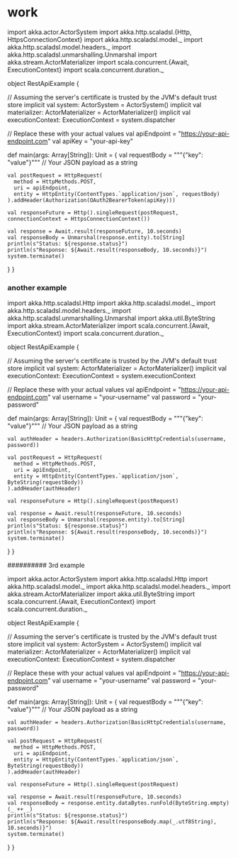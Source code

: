 # work
import akka.actor.ActorSystem
import akka.http.scaladsl.{Http, HttpsConnectionContext}
import akka.http.scaladsl.model._
import akka.http.scaladsl.model.headers._
import akka.http.scaladsl.unmarshalling.Unmarshal
import akka.stream.ActorMaterializer
import scala.concurrent.{Await, ExecutionContext}
import scala.concurrent.duration._

object RestApiExample {

  // Assuming the server's certificate is trusted by the JVM's default trust store
  implicit val system: ActorSystem = ActorSystem()
  implicit val materializer: ActorMaterializer = ActorMaterializer()
  implicit val executionContext: ExecutionContext = system.dispatcher

  // Replace these with your actual values
  val apiEndpoint = "https://your-api-endpoint.com"
  val apiKey = "your-api-key"

  def main(args: Array[String]): Unit = {
    val requestBody = """{"key": "value"}""" // Your JSON payload as a string

    val postRequest = HttpRequest(
      method = HttpMethods.POST,
      uri = apiEndpoint,
      entity = HttpEntity(ContentTypes.`application/json`, requestBody)
    ).addHeader(Authorization(OAuth2BearerToken(apiKey)))

    val responseFuture = Http().singleRequest(postRequest, connectionContext = HttpsConnectionContext())

    val response = Await.result(responseFuture, 10.seconds)
    val responseBody = Unmarshal(response.entity).to[String]
    println(s"Status: ${response.status}")
    println(s"Response: ${Await.result(responseBody, 10.seconds)}")
    system.terminate()
  }
}





### another example

import akka.http.scaladsl.Http
import akka.http.scaladsl.model._
import akka.http.scaladsl.model.headers._
import akka.http.scaladsl.unmarshalling.Unmarshal
import akka.util.ByteString
import akka.stream.ActorMaterializer
import scala.concurrent.{Await, ExecutionContext}
import scala.concurrent.duration._

object RestApiExample {

  // Assuming the server's certificate is trusted by the JVM's default trust store
  implicit val system: ActorMaterializer = ActorMaterializer()
  implicit val executionContext: ExecutionContext = system.executionContext

  // Replace these with your actual values
  val apiEndpoint = "https://your-api-endpoint.com"
  val username = "your-username"
  val password = "your-password"

  def main(args: Array[String]): Unit = {
    val requestBody = """{"key": "value"}""" // Your JSON payload as a string

    val authHeader = headers.Authorization(BasicHttpCredentials(username, password))

    val postRequest = HttpRequest(
      method = HttpMethods.POST,
      uri = apiEndpoint,
      entity = HttpEntity(ContentTypes.`application/json`, ByteString(requestBody))
    ).addHeader(authHeader)

    val responseFuture = Http().singleRequest(postRequest)

    val response = Await.result(responseFuture, 10.seconds)
    val responseBody = Unmarshal(response.entity).to[String]
    println(s"Status: ${response.status}")
    println(s"Response: ${Await.result(responseBody, 10.seconds)}")
    system.terminate()
  }
}


########## 3rd example

import akka.actor.ActorSystem
import akka.http.scaladsl.Http
import akka.http.scaladsl.model._
import akka.http.scaladsl.model.headers._
import akka.stream.ActorMaterializer
import akka.util.ByteString
import scala.concurrent.{Await, ExecutionContext}
import scala.concurrent.duration._

object RestApiExample {

  // Assuming the server's certificate is trusted by the JVM's default trust store
  implicit val system: ActorSystem = ActorSystem()
  implicit val materializer: ActorMaterializer = ActorMaterializer()
  implicit val executionContext: ExecutionContext = system.dispatcher

  // Replace these with your actual values
  val apiEndpoint = "https://your-api-endpoint.com"
  val username = "your-username"
  val password = "your-password"

  def main(args: Array[String]): Unit = {
    val requestBody = """{"key": "value"}""" // Your JSON payload as a string

    val authHeader = headers.Authorization(BasicHttpCredentials(username, password))

    val postRequest = HttpRequest(
      method = HttpMethods.POST,
      uri = apiEndpoint,
      entity = HttpEntity(ContentTypes.`application/json`, ByteString(requestBody))
    ).addHeader(authHeader)

    val responseFuture = Http().singleRequest(postRequest)

    val response = Await.result(responseFuture, 10.seconds)
    val responseBody = response.entity.dataBytes.runFold(ByteString.empty)(_ ++ _)
    println(s"Status: ${response.status}")
    println(s"Response: ${Await.result(responseBody.map(_.utf8String), 10.seconds)}")
    system.terminate()
  }
}
